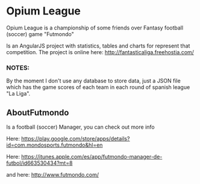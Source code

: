 # Opium League
Opium League is a championship of some friends over Fantasy football (soccer) game "Futmondo"

Is an AngularJS project with statistics, tables and charts for represent that competition. 
The project is online here:
http://fantasticaliga.freehostia.com/

### NOTES:
By the moment I don't use any database to store data, just a JSON file which has the game scores of each team in each round of spanish league "La Liga".

## AboutFutmondo
Is a football (soccer) Manager, you can check out more info

Here: https://play.google.com/store/apps/details?id=com.mondosports.futmondo&hl=en

Here: https://itunes.apple.com/es/app/futmondo-manager-de-futbol/id663530434?mt=8

and here: http://www.futmondo.com/
